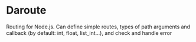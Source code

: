 Daroute
=======

Routing for Node.js. Can define simple routes, types of path arguments and callback (by default: int, float, list_int...), and check and handle error
